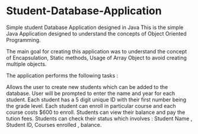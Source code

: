 # Student-Database-Application
Simple student Database Application designed in Java
This is the simple Java Application designed to understand the concepts of Object Oriented Programming.

The main goal for creating this application was to understand the concept of Encapsulation, Static methods, Usage of Array Object to avoid creating multiple objects.

The application performs the following tasks : 

Allows the user to create new students which can be added to the database.
User will be prompted to enter the name and year for each student.
Each student has a 5 digit unique ID with their first number being the grade level.
Each student can enroll in particular course and each course costs $600 to enroll.
Students can view their balance and pay the tution fees.
Students can check their status which involves : Student Name , Student ID, Courses enrolled , balance.

